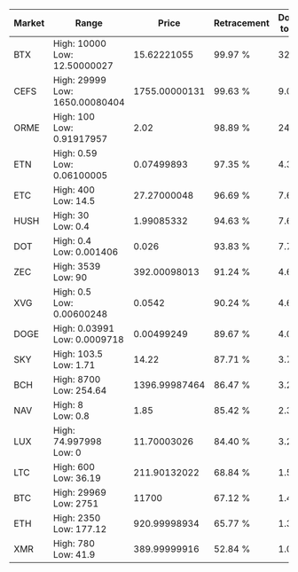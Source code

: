 | Market | Range | Price| Retracement | Doubles to 50% |
| --- | --- | --- | --- | --- |
| BTX | High: 10000<br />Low: 12.50000027 | 15.62221055 | 99.97 % | 320.46 |
| CEFS | High: 29999<br />Low: 1650.00080404 | 1755.00000131 | 99.63 % | 9.02 |
| ORME | High: 100<br />Low: 0.91917957 | 2.02 | 98.89 % | 24.98 |
| ETN | High: 0.59<br />Low: 0.06100005 | 0.07499893 | 97.35 % | 4.34 |
| ETC | High: 400<br />Low: 14.5 | 27.27000048 | 96.69 % | 7.60 |
| HUSH | High: 30<br />Low: 0.4 | 1.99085332 | 94.63 % | 7.63 |
| DOT | High: 0.4<br />Low: 0.001406 | 0.026 | 93.83 % | 7.72 |
| ZEC | High: 3539<br />Low: 90 | 392.00098013 | 91.24 % | 4.63 |
| XVG | High: 0.5<br />Low: 0.00600248 | 0.0542 | 90.24 % | 4.67 |
| DOGE | High: 0.03991<br />Low: 0.0009718 | 0.00499249 | 89.67 % | 4.09 |
| SKY | High: 103.5<br />Low: 1.71 | 14.22 | 87.71 % | 3.70 |
| BCH | High: 8700<br />Low: 254.64 | 1396.99987464 | 86.47 % | 3.20 |
| NAV | High: 8<br />Low: 0.8 | 1.85 | 85.42 % | 2.38 |
| LUX | High: 74.997998<br />Low: 0 | 11.70003026 | 84.40 % | 3.21 |
| LTC | High: 600<br />Low: 36.19 | 211.90132022 | 68.84 % | 1.50 |
| BTC | High: 29969<br />Low: 2751 | 11700 | 67.12 % | 1.40 |
| ETH | High: 2350<br />Low: 177.12 | 920.99998934 | 65.77 % | 1.37 |
| XMR | High: 780<br />Low: 41.9 | 389.99999916 | 52.84 % | 1.05 |
